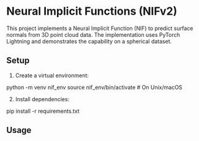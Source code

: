 # Neural Implicit Functions (NIFv2)

This project implements a Neural Implicit Function (NIF) to predict surface normals from 3D point cloud data. The implementation uses PyTorch Lightning and demonstrates the capability on a spherical dataset.

## Setup

1. Create a virtual environment:

python -m venv nif_env
source nif_env/bin/activate # On Unix/macOS

2. Install dependencies:

pip install -r requirements.txt

## Usage

